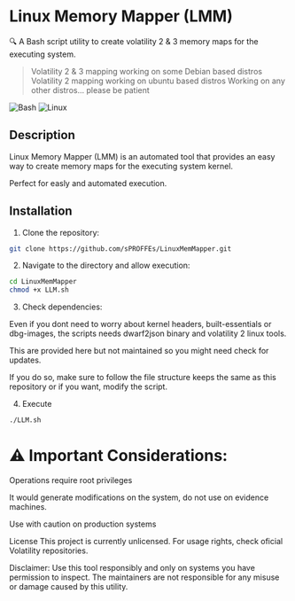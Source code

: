 
# Linux Memory Mapper (LMM)

🔍 A Bash script utility to create volatility 2 & 3 memory maps for the executing system.
> Volatility 2 & 3 mapping working on some Debian based distros
> Volatility 2 mapping working on ubuntu based distros
> Working on any other distros... please be patient


![Bash](https://img.shields.io/badge/-Bash-4EAA25?logo=gnu-bash&logoColor=white)
![Linux](https://img.shields.io/badge/-Linux-FCC624?logo=linux&logoColor=black)

## Description

Linux Memory Mapper (LMM) is an automated tool that provides an easy way to create memory maps for the executing system kernel.

Perfect for easly and automated execution.

## Installation

1. Clone the repository:

```bash
git clone https://github.com/sPROFFEs/LinuxMemMapper.git
```

2. Navigate to the directory and allow execution:

```bash
cd LinuxMemMapper
chmod +x LLM.sh
```

3. Check dependencies: 

Even if you dont need to worry about kernel headers, built-essentials or dbg-images, the scripts needs dwarf2json binary and volatility 2 linux tools.

This are provided here but not maintained so you might need check for updates.

If you do so, make sure to follow the file structure keeps the same as this repository or if you want, modify the script. 

4. Execute 

```bash
./LLM.sh
```


# ⚠️ Important Considerations:

Operations require root privileges

It would generate modifications on the system, do not use on evidence machines. 

Use with caution on production systems

License
This project is currently unlicensed. For usage rights, check oficial Volatility repositories.

Disclaimer: Use this tool responsibly and only on systems you have permission to inspect. The maintainers are not responsible for any misuse or damage caused by this utility.
